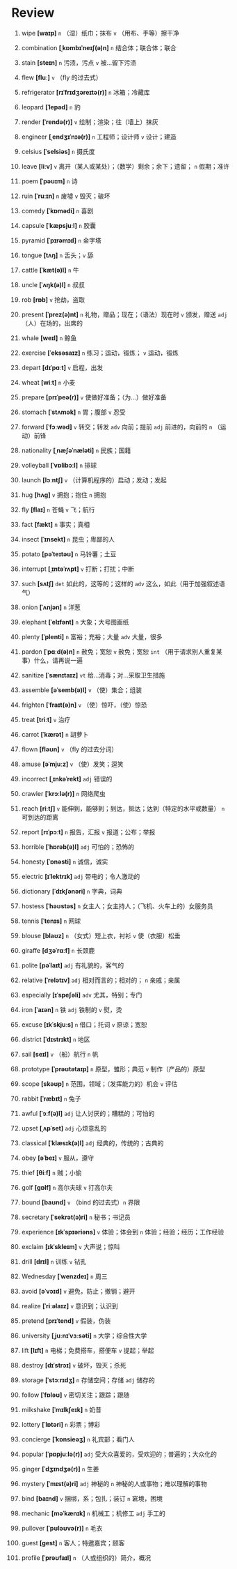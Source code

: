 # Review
1. wipe **[waɪp]** `n` （湿）纸巾；抹布 `v` （用布、手等）擦干净

2. combination **[ˌkɒmbɪˈneɪʃ(ə)n]** `n` 结合体；联合体；联合

3. stain **[steɪn]** `n` 污渍，污点 `v` 被...留下污渍

4. flew **[fluː]** `v` （fly 的过去式）

5. refrigerator **[rɪˈfrɪdʒəreɪtə(r)]** `n` 冰箱；冷藏库

6. leopard **[ˈlepəd]** `n` 豹

7. render **[ˈrendə(r)]** `v` 绘制；渲染；往（墙上）抹灰

8. engineer **[ˌendʒɪˈnɪə(r)]** `n` 工程师；设计师 `v` 设计；建造

9. celsius **[ˈselsiəs]** `n` 摄氏度

10. leave **[liːv]** `v` 离开（某人或某处）；（数学）剩余；余下；遗留； `n` 假期；准许

11. poem **[ˈpəʊɪm]** `n` 诗

12. ruin **[ˈruːɪn]** `n` 废墟 `v` 毁灭；破坏

13. comedy **[ˈkɒmədi]** `n` 喜剧

14. capsule **[ˈkæpsjuːl]** `n` 胶囊

15. pyramid **[ˈpɪrəmɪd]** `n` 金字塔

16. tongue **[tʌŋ]** `n` 舌头；`v` 舔

17. cattle **[ˈkæt(ə)l]** `n` 牛

18. uncle **[ˈʌŋk(ə)l]** `n` 叔叔

19. rob **[rɒb]** `v` 抢劫，盗取

20. present **[ˈprez(ə)nt]** `n` 礼物，赠品；现在；（语法）现在时 `v` 颁发，赠送 `adj` （人）在场的，出席的

21. whale **[weɪl]** `n` 鲸鱼

22. exercise **[ˈeksəsaɪz]** `n` 练习；运动，锻炼； `v` 运动，锻炼

23. depart **[dɪˈpɑːt]** `v` 启程，出发

24. wheat **[wiːt]** `n` 小麦

25. prepare **[prɪˈpeə(r)]** `v` 使做好准备；（为...）做好准备

26. stomach **[ˈstʌmək]** `n` 胃；腹部 `v` 忍受

27. forward **[ˈfɔːwəd]** `v` 转交；转发 `adv` 向前；提前 `adj` 前进的，向前的 `n` （运动）前锋

28. nationality **[ˌnæʃəˈnæləti]** `n` 民族；国籍

29. volleyball **[ˈvɒlibɔːl]** `n` 排球

30. launch **[lɔːntʃ]** `v` （计算机程序的）启动；发动；发起

31. hug **[hʌɡ]** `v` 拥抱；抱住 `n` 拥抱

32. fly **[flaɪ]** `n` 苍蝇 `v` 飞；航行

33. fact **[fækt]** `n` 事实；真相

34. insect **[ˈɪnsekt]** `n` 昆虫；卑鄙的人

35. potato **[pəˈteɪtəʊ]** `n` 马铃薯；土豆

36. interrupt **[ˌɪntəˈrʌpt]** `v` 打断；打扰；中断

37. such **[sʌtʃ]** `det` 如此的，这等的；这样的 `adv` 这么，如此（用于加强叙述语气）

38. onion **[ˈʌnjən]** `n` 洋葱

39. elephant **[ˈelɪfənt]** `n` 大象；大号图画纸

40. plenty **[ˈplenti]** `n` 富裕；充裕；大量 `adv` 大量，很多

41. pardon **[ˈpɑːd(ə)n]** `n` 赦免；宽恕 `v` 赦免；宽恕 `int` （用于请求别人重复某事）什么，请再说一遍

42. sanitize **[ˈsænɪtaɪz]** `vt` 给...消毒；对...采取卫生措施

43. assemble **[əˈsemb(ə)l]** `v` （使）集合；组装

44. frighten **[ˈfraɪt(ə)n]** `v` （使）惊吓，（使）惊恐

45. treat **[triːt]** `v` 治疗

46. carrot **[ˈkærət]** `n` 胡萝卜

47. flown **[fləʊn]** `v` （fly 的过去分词）

48. amuse **[əˈmjuːz]** `v` （使）发笑；逗笑

49. incorrect **[ˌɪnkəˈrekt]** `adj` 错误的

50. crawler **[ˈkrɔːlə(r)]** `n` 网络爬虫

51. reach **[riːtʃ]** `v` 能伸到，能够到；到达，抵达；达到（特定的水平或数量） `n` 可到达的距离

52. report **[rɪˈpɔːt]** `n` 报告，汇报 `v` 报道；公布；举报

53. horrible **[ˈhɒrəb(ə)l]** `adj` 可怕的；恐怖的

54. honesty **[ˈɒnəsti]** `n` 诚信，诚实

55. electric **[ɪˈlektrɪk]** `adj` 带电的；令人激动的

56. dictionary **[ˈdɪkʃənəri]** `n` 字典，词典

57. hostess **[ˈhəʊstəs]** `n` 女主人；女主持人；（飞机、火车上的）女服务员

58. tennis **[ˈtenɪs]** `n` 网球

59. blouse **[blaʊz]** `n` （女式）短上衣，衬衫 `v` 使（衣服）松垂

60. giraffe **[dʒəˈrɑːf]** `n` 长颈鹿

61. polite **[pəˈlaɪt]** `adj` 有礼貌的，客气的

62. relative **[ˈrelətɪv]** `adj` 相对而言的；相对的； `n` 亲戚；亲属

63. especially **[ɪˈspeʃəli]** `adv` 尤其，特别；专门

64. iron **[ˈaɪən]** `n` 铁 `adj` 铁制的 `v` 熨，烫

65. excuse **[ɪkˈskjuːs]** `n` 借口；托词 `v` 原谅；宽恕

66. district **[ˈdɪstrɪkt]** `n` 地区

67. sail **[seɪl]** `v` （船）航行 `n` 帆

68. prototype **[ˈprəʊtətaɪp]** `n` 原型，雏形；典范 `v` 制作（产品的）原型

69. scope **[skəʊp]** `n` 范围，领域；（发挥能力的）机会 `v` 评估

70. rabbit **[ˈræbɪt]** `n` 兔子

71. awful **[ˈɔːf(ə)l]** `adj` 让人讨厌的；糟糕的；可怕的

72. upset **[ˌʌpˈset]** `adj` 心烦意乱的

73. classical **[ˈklæsɪk(ə)l]** `adj` 经典的，传统的；古典的

74. obey **[əˈbeɪ]** `v` 服从，遵守

75. thief **[θiːf]** `n` 贼；小偷

76. golf **[ɡɒlf]** `n` 高尔夫球 `v` 打高尔夫

77. bound **[baʊnd]** `v` （bind 的过去式）`n` 界限

78. secretary **[ˈsekrət(ə)ri]** `n` 秘书；书记员

79. experience **[ɪkˈspɪəriəns]** `v` 体验；体会到 `n` 体验；经验；经历；工作经验

80. exclaim **[ɪkˈskleɪm]** `v` 大声说；惊叫

81. drill **[drɪl]** `n` 训练 `v` 钻孔

82. Wednesday **[ˈwenzdeɪ]** `n` 周三

83. avoid **[əˈvɔɪd]** `v` 避免，防止；撤销；避开

84. realize **[ˈriːəlaɪz]** `v` 意识到；认识到

85. pretend **[prɪˈtend]** `v` 假装，伪装

86. university **[ˌjuːnɪˈvɜːsəti]** `n` 大学；综合性大学

87. lift **[lɪft]** `n` 电梯；免费搭车，搭便车 `v` 提起；举起

88. destroy **[dɪˈstrɔɪ]** `v` 破坏，毁灭；杀死

89. storage **[ˈstɔːrɪdʒ]** `n` 存储空间；存储 `adj` 储存的

90. follow **[ˈfɒləʊ]** `v` 密切关注；跟踪；跟随

91. milkshake **[ˈmɪlkʃeɪk]** `n` 奶昔

92. lottery **[ˈlɒtəri]** `n` 彩票；博彩

93. concierge **[ˈkɒnsieəʒ]** `n` 礼宾部；看门人

94. popular **[ˈpɒpjuːlə(r)]** `adj` 受大众喜爱的，受欢迎的；普遍的；大众化的

95. ginger **[ˈdʒɪndʒə(r)]** `n` 生姜

96. mystery **[ˈmɪst(ə)ri]** `adj` 神秘的 `n` 神秘的人或事物；难以理解的事物

97. bind **[baɪnd]** `v` 捆绑，系；包扎；装订 `n` 窘境，困境

98. mechanic **[məˈkænɪk]** `n` 机械工；机修工 `adj` 手工的

99. pullover **[ˈpʊləʊvə(r)]** `n` 毛衣

100. guest **[ɡest]** `n` 客人；特邀嘉宾；顾客

101. profile **[ˈprəʊfaɪl]** `n` （人或组织的）简介，概况

